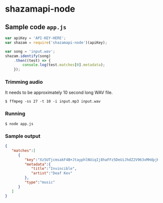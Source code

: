 # shazamapi-node

## Sample code `app.js`
```JavaScript
var apiKey = 'API-KEY-HERE';
var shazam = require('shazamapi-node')(apiKey);

var song = 'input.wav';
shazam.identify(song)
    .then((test) => {
        console.log(test.matches[0].metadata);
    });
```

### Trimming audio
It needs to be approximately 10 second long WAV file.
```
$ ffmpeg -ss 27 -t 10 -i input.mp3 input.wav
```

### Running
```
$ node app.js
```

### Sample output
```json
{
   "matches":[
      {
         "key":"Xz5UTjcmsakF4B+JtayphlNUiqIj8haFFz5DeUiJhdZ2V963xMHdpjHxK7QmtUEUEA==",
         "metadata":{
            "title":"Invincible",
            "artist":"Deaf Kev"
         },
         "type":"music"
      }
   ]
}
```
